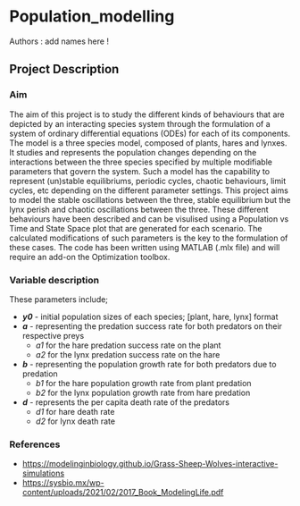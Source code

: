 # Population_modelling
Authors : add names here !
## Project Description

### Aim 
The aim of this project is to study the different kinds of behaviours that are depicted by an interacting species system through the formulation of a system of ordinary differential equations (ODEs) for each of its components. The model is a three species model, composed of plants, hares and lynxes. It studies and represents the population changes depending on the interactions between the three species specified by multiple modifiable parameters that govern the system. Such a model has the capability to represent (un)stable equilibriums, periodic cycles, chaotic behaviours, limit cycles, etc depending on the different parameter settings. 
This project aims to model the stable oscillations between the three, stable equilibrium but the lynx perish and chaotic oscillations between the three. These different behaviours have been described and can be visulised using a Population vs Time and State Space plot that are generated for each scenario. The calculated modifications of such parameters is the key to the formulation of these cases. The code has been written using MATLAB (.mlx file) and will require an add-on the Optimization toolbox. 

### Variable description
These parameters include; 
* ***y0*** - initial population sizes of each species;  [plant, hare, lynx] format
* ***a*** - representing the predation success rate for both predators on their respective preys
  - *a1* for the hare predation success rate on the plant
  - *a2* for the lynx predation success rate on the hare 
* ***b*** - representing the population growth rate for both predators due to predation
  - *b1* for the hare population growth rate from plant predation
  - *b2* for the lynx population growth rate from hare predation
* ***d*** - represents the per capita death rate of the predators
  - *d1* for hare death rate
  - *d2* for lynx death rate

 ### References 
* https://modelinginbiology.github.io/Grass-Sheep-Wolves-interactive-simulations
* https://sysbio.mx/wp-content/uploads/2021/02/2017_Book_ModelingLife.pdf


